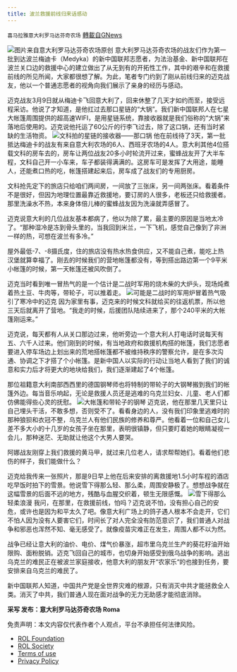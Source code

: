 ```yaml
---
title: 波兰救援前线归来话感动
---
```

`喜马拉雅意大利罗马达芬奇农场` [轉載自GNews](https://gnews.org/zh-hans/2170458/)

![](https://assets.gnews.org/wp-content/uploads/2022/03/M.jpg)图片来自意大利罗马达芬奇农场原创
意大利罗马达芬奇农场的战友们作为第一批到达波兰梅迪卡（Medyka）的新中国联邦志愿者，为法治基金、新中国联邦在波兰关口边的救援中心的建立做出了从无到有的开拓性工作，其中的艰辛和在救援前线的所见所闻，大家都很想了解。为此，笔者专门约到了刚从前线归来的迈克战友，他以一个普通志愿者的视角向我们展示了亲身的经历与感动。

迈克战友3月9日就从梅迪卡飞回意大利了，回来休整了几天才如约而至，接受远程采访。他说了才知道，是他扛过去那口星链的“大锅”。我们新中国联邦人在七星大帐篷周围提供的超高速WIFI，是用星链系统，靠接收器就是我们俗称的“大锅”来落地后使用的。迈克说他托运了60公斤的行李飞过去，除了这口锅，还有当时紧缺的生活物资。
![](https://assets.gnews.org/wp-content/uploads/2022/03/S.jpg)文科拍的星链的接收器——那口锅
他在前线待了3天，第一批抵达梅迪卡的战友有来自意大利农场的6人、西班牙农场的4人。意大利其他4位搭载文科的房车去的，房车让两位战友20多小时轮流开过来，蜜蜂战友开了大半车程，文科自己开一小车来，车子都装得满满的。这房车可是发挥了大用途，能睡人，还能煮口热的吃，帐篷搭建起来后，房车成了战友们的专用厨房。

文科抢先定下的旅店只给咱们两间房，一间放了三张床，另一间两张床。看着条件不是很好，但因为地理位置最靠近救援地，要订房的人很多，老板还只给救援者。那里洗澡水不热，本来身体倍儿棒的蜜蜂战友因为洗澡就弄感冒了。

迈克说意大利的几位战友基本都病了，他以为除了累，最主要的原因是当地太冷了。“那种湿冷是冻到骨头里的，当我回到米兰，一下飞机，感觉自己像到了非洲一样的热，可想在波兰有多冷。”

屋外最低-7、-8摄氏度，住的旅店没有热水热食供应，又不能自己煮，能吃上热汉堡就算幸福了。刚去的时候我们的营地帐篷都没有，等到搭出路边第一个9平米小帐篷的时候，第一天帐篷还被风吹倒了。

迈克当时看到唯一冒热气的是一个估计是二战时军用的烧木柴的大炉头，现场炖煮着热土豆、牛肉等，带轮子，可以推着走。
![](https://assets.gnews.org/wp-content/uploads/2022/03/M2.jpeg)可能是二战时的军用炉冒着热气吸引了寒冷中的迈克
因为家里有事，迈克来的时候文科就给买的往返机票，所以他三天后就离开了营地。“我走的时候，后援团队陆续进来了，那个240平米的大帐篷刚运来。”

迈克说，每天都有人从关口那边过来，他听旁边一个意大利人打电话时说每天有五、六千人过来。他们刚到的时候，有当地政府和救援机构搭的帐篷，我们志愿者要进入停车场边上划出来的荒地搭帐篷都不被维持秩序的警察允许，是在多次沟通、协调之下才搭了个小帐篷。是新中国人以实际的行动让当地人看到了我们的诚意和实力后才将更大的地块给我们，我们逐渐建起了4个帐篷。

那位祖籍意大利南部西西里的德国钢琴师也将特制的带轮子的大钢琴搬到我们的帐篷外边。每当音乐响起，无论是救援人员还是逃难的乌克兰妇女、儿童、老人们都仿佛能得些心灵的抚慰。
![](https://assets.gnews.org/wp-content/uploads/2022/03/ST4.jpeg)大帐篷和带轮子的钢琴
迈克说，他在那里几天里只让自己埋头干活，不敢多想，否则受不了。看看身边的人，没有我们印象里逃难时的那种狼狈和衣冠不整，乌克兰人有他们民族的修养和尊严。他看着一位和自己女儿差不多大小的十几岁的女孩子坐在那里，表明很镇静，但只要盯着她的眼睛凝视一会儿，那种迷茫、无助就让他这个大男人要哭。

阿娜战友刚穿上我们救援的黄马甲，就过来几位老人，请求帮帮她们。看着他们悲伤的样子，我们能做什么？

迈克给我传来一张照片，那是9日早上他在后来安排的离救援地1.5小时车程的酒店吃早饭时拍下的雪景。他说雪下得那么轻、那么柔，周围安静极了。想想战争就在这幅雪景的后面不远的地方，残酷与血腥交织着，顿生无限感慨。
![](https://assets.gnews.org/wp-content/uploads/2022/03/M1.jpeg)雪下得那么轻柔浪漫
我问，在那里，在救援前线，怕吗？迈克说不怕，没有担心自己的安危，或许也是因为和平太久了吧。像意大利广场上的鸽子遇人根本不会走开，它们不怕人因为没有人要害它们，时间长了对人完全没有防范意识了，我们普通人对战争和邪恶也浑然不知、毫无感受了。就像疫苗灾难正在发生，周围人都不以为然。

战争已经让意大利的油价、电价、煤气价暴涨，超市里乌克兰生产的葵花籽油开始限购、面粉脱销。迈克飞回自己的城市，也切身开始感受到俄乌战争的影响。逃出乌克兰的难民正在被波兰家庭接收，他意大利的朋友开“农家乐“的也接到任务，要安排来自乌克兰的难民了。

新中国联邦人知道，中国共产党是全世界灾难的根源，只有消灭中共才能拯救全人类。消灭了中共，我们普通人现在面对战争的无力无助感才能彻底消除。

**采写 发布：意大利罗马达芬奇农场 Roma**

 

免责声明：本文内容仅代表作者个人观点，平台不承担任何法律风险。

- [ROL Foundation](https://rolfoundation.org/)
- [ROL Society](https://rolsociety.org/)
- [Terms of use](https://gnews.org/terms-of-use-3/)
- [Privacy Policy](https://gnews.org/privacy-policy/)

